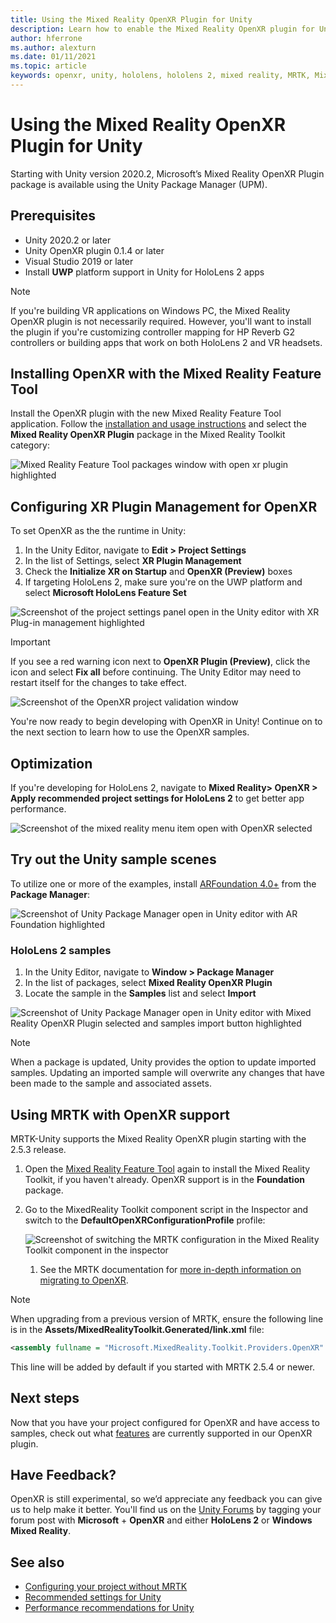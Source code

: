 ```yaml
---
title: Using the Mixed Reality OpenXR Plugin for Unity
description: Learn how to enable the Mixed Reality OpenXR plugin for Unity projects.
author: hferrone
ms.author: alexturn
ms.date: 01/11/2021
ms.topic: article
keywords: openxr, unity, hololens, hololens 2, mixed reality, MRTK, Mixed Reality Toolkit, augmented reality, virtual reality, mixed reality headsets, learn, tutorial, getting started
---
```


# Using the Mixed Reality OpenXR Plugin for Unity

Starting with Unity version 2020.2, Microsoft’s Mixed Reality OpenXR Plugin package is available using the Unity Package Manager (UPM).

## Prerequisites

* Unity 2020.2 or later
* Unity OpenXR plugin 0.1.4 or later
* Visual Studio 2019 or later
* Install **UWP** platform support in Unity for HoloLens 2 apps

> [!NOTE]
> If you're building VR applications on Windows PC, the Mixed Reality OpenXR plugin is not necessarily required. However, you'll want to install the plugin if you're customizing controller mapping for HP Reverb G2 controllers or building apps that work on both HoloLens 2 and VR headsets.

## Installing OpenXR with the Mixed Reality Feature Tool

Install the OpenXR plugin with the new Mixed Reality Feature Tool application. Follow the [installation and usage instructions](welcome-to-mr-feature-tool.md) and select the **Mixed Reality OpenXR Plugin** package in the Mixed Reality Toolkit category:

![Mixed Reality Feature Tool packages window with open xr plugin highlighted](images/feature-tool-openxr.png)

## Configuring XR Plugin Management for OpenXR

To set OpenXR as the the runtime in Unity:

1. In the Unity Editor, navigate to **Edit > Project Settings**
2. In the list of Settings, select **XR Plugin Management**
3. Check the **Initialize XR on Startup** and **OpenXR (Preview)** boxes
4. If targeting HoloLens 2, make sure you're on the UWP platform and select **Microsoft HoloLens Feature Set**

![Screenshot of the project settings panel open in the Unity editor with XR Plug-in management highlighted](images/openxr-img-05.png)

> [!IMPORTANT]
> If you see a red warning icon next to **OpenXR Plugin (Preview)**, click the icon and select **Fix all** before continuing. The Unity Editor may need to restart itself for the changes to take effect.

![Screenshot of the OpenXR project validation window](images/openxr-img-06.png)

You're now ready to begin developing with OpenXR in Unity!  Continue on to the next section to learn how to use the OpenXR samples.

## Optimization

If you're developing for HoloLens 2, navigate to **Mixed Reality> OpenXR > Apply recommended project settings for HoloLens 2** to get better app performance.

![Screenshot of the mixed reality menu item open with OpenXR selected](images/openxr-img-08.png)

## Try out the Unity sample scenes

To utilize one or more of the examples, install [ARFoundation 4.0+](https://docs.unity3d.com/Packages/com.unity.xr.arfoundation@4.1/manual/index.html#installing-ar-foundation) from the **Package Manager**:

![Screenshot of Unity Package Manager open in Unity editor with AR Foundation highlighted](images/openxr-img-09.png)

### HoloLens 2 samples

1. In the Unity Editor, navigate to **Window > Package Manager**
2. In the list of packages, select **Mixed Reality OpenXR Plugin**
3. Locate the sample in the **Samples** list and select **Import**

![Screenshot of Unity Package Manager open in Unity editor with Mixed Reality OpenXR Plugin selected and samples import button highlighted](images/openxr-img-03.png)

<!-- ### For all other OpenXR samples

1. In the Unity Editor, navigate to **Window > Package Manager**
2. In the list of packages, select **OpenXR Plugin**
3. Locate the sample in the **Samples** list and select **Import**

![Screenshot of Unity Package Manager open in Unity editor with OpenXR Plugin selected and samples import button highlighted](images/openxr-img-10.png) -->

> [!NOTE]
> When a package is updated, Unity provides the option to update imported samples.  Updating an imported sample will overwrite any changes that have been made to the sample and associated assets.

## Using MRTK with OpenXR support

MRTK-Unity supports the Mixed Reality OpenXR plugin starting with the 2.5.3 release.

1. Open the [Mixed Reality Feature Tool](welcome-to-mr-feature-tool.md) again to install the Mixed Reality Toolkit, if you haven't already. OpenXR support is in the **Foundation** package.
2. Go to the MixedReality Toolkit component script in the Inspector and switch to the **DefaultOpenXRConfigurationProfile** profile:

    ![Screenshot of switching the MRTK configuration in the Mixed Reality Toolkit component in the inspector](images/openxr-img-11.png)

    1. See the MRTK documentation for [more in-depth information on migrating to OpenXR](https://docs.microsoft.com/windows/mixed-reality/mrtk-unity/configuration/getting-started-with-mrtk-and-xrsdk#configuring-mrtk-for-the-xr-sdk-pipeline).

> [!NOTE]
> When upgrading from a previous version of MRTK, ensure the following line is in the **Assets/MixedRealityToolkit.Generated/link.xml** file:
>
> ```xml
> <assembly fullname = "Microsoft.MixedReality.Toolkit.Providers.OpenXR" preserve="all"/>
> ```
>
> This line will be added by default if you started with MRTK 2.5.4 or newer.

## Next steps

Now that you have your project configured for OpenXR and have access to samples, check out what [features](openxr-supported-features.md) are currently supported in our OpenXR plugin.

## Have Feedback?

OpenXR is still experimental, so we’d appreciate any feedback you can give us to help make it better. You'll find us on the [Unity Forums](https://aka.ms/unityforums) by tagging your forum post with **Microsoft** + **OpenXR** and either **HoloLens 2** or **Windows Mixed Reality**.

## See also

* [Configuring your project without MRTK](configure-unity-project.md)
* [Recommended settings for Unity](recommended-settings-for-unity.md)
* [Performance recommendations for Unity](performance-recommendations-for-unity.md#how-to-profile-with-unity)
